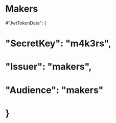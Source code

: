 # Makers
#"JwtTokenData": {
#    "SecretKey": "m4k3rs",
#    "Issuer": "makers",
#    "Audience": "makers"
#  }
